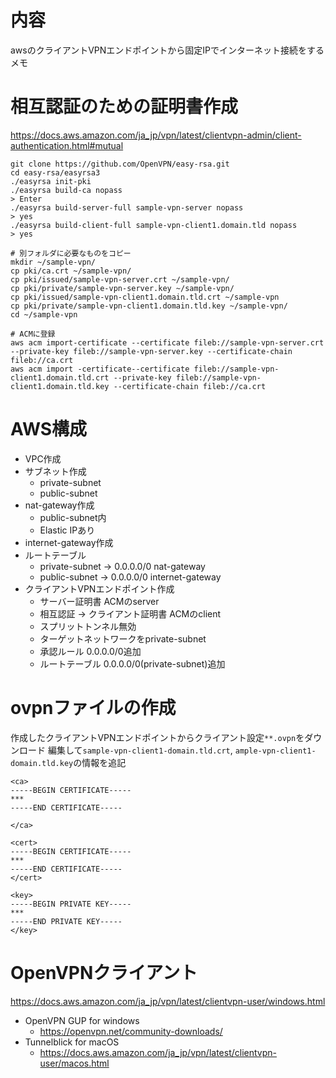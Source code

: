 # 内容

awsのクライアントVPNエンドポイントから固定IPでインターネット接続をするメモ


# 相互認証のための証明書作成

https://docs.aws.amazon.com/ja_jp/vpn/latest/clientvpn-admin/client-authentication.html#mutual

```
git clone https://github.com/OpenVPN/easy-rsa.git
cd easy-rsa/easyrsa3
./easyrsa init-pki
./easyrsa build-ca nopass
> Enter
./easyrsa build-server-full sample-vpn-server nopass
> yes
./easyrsa build-client-full sample-vpn-client1.domain.tld nopass
> yes

# 別フォルダに必要なものをコピー
mkdir ~/sample-vpn/
cp pki/ca.crt ~/sample-vpn/
cp pki/issued/sample-vpn-server.crt ~/sample-vpn/
cp pki/private/sample-vpn-server.key ~/sample-vpn/
cp pki/issued/sample-vpn-client1.domain.tld.crt ~/sample-vpn
cp pki/private/sample-vpn-client1.domain.tld.key ~/sample-vpn/
cd ~/sample-vpn

# ACMに登録
aws acm import-certificate --certificate fileb://sample-vpn-server.crt --private-key fileb://sample-vpn-server.key --certificate-chain fileb://ca.crt
aws acm import -certificate--certificate fileb://sample-vpn-client1.domain.tld.crt --private-key fileb://sample-vpn-client1.domain.tld.key --certificate-chain fileb://ca.crt
```

# AWS構成

- VPC作成
- サブネット作成
  - private-subnet
  - public-subnet
- nat-gateway作成
  - public-subnet内
  - Elastic IPあり
- internet-gateway作成
- ルートテーブル
  - private-subnet -> 0.0.0.0/0 nat-gateway
  - public-subnet -> 0.0.0.0/0 internet-gateway
- クライアントVPNエンドポイント作成
  - サーバー証明書 ACMのserver
  - 相互認証 -> クライアント証明書 ACMのclient
  - スプリットトンネル無効
  - ターゲットネットワークをprivate-subnet
  - 承認ルール 0.0.0.0/0追加
  - ルートテーブル 0.0.0.0/0(private-subnet)追加

# ovpnファイルの作成

作成したクライアントVPNエンドポイントからクライアント設定`**.ovpn`をダウンロード
編集して`sample-vpn-client1-domain.tld.crt`, `ample-vpn-client1-domain.tld.key`の情報を追記

```
<ca>
-----BEGIN CERTIFICATE-----
***
-----END CERTIFICATE-----

</ca>

<cert>
-----BEGIN CERTIFICATE-----
***
-----END CERTIFICATE-----
</cert>

<key>
-----BEGIN PRIVATE KEY-----
***
-----END PRIVATE KEY-----
</key>
```

# OpenVPNクライアント

https://docs.aws.amazon.com/ja_jp/vpn/latest/clientvpn-user/windows.html

- OpenVPN GUP for windows
  - https://openvpn.net/community-downloads/
- Tunnelblick for macOS
  - https://docs.aws.amazon.com/ja_jp/vpn/latest/clientvpn-user/macos.html